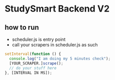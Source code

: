 # StudySmart Backend V2


## how to run
* scheduler.js is entry point
* call your scrapers in scheduler.js as such
```node.js
setInterval(function () {
  console.log("I am doing my 5 minutes check");
  [YOUR_SCRAPER.]scrape();
  // do your stuff here
}, [INTERVAL IN MS]);
```